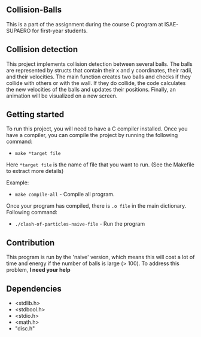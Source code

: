## Collision-Balls
This is a part of the assignment during the course C program at ISAE-SUPAERO for first-year students.  

## Collision detection
This project implements collision detection between several balls. The balls are represented by structs that contain their x and y coordinates, their radii, and their velocities. The main function creates two balls and checks if they collide with others or with the wall. If they do collide, the code calculates the new velocities of the balls and updates their positions. Finally, an animation will be visualized on a new screen.

## Getting started
To run this project, you will need to have a C compiler installed. Once you have a compiler, you can compile the project by running the following command:

* `make *target file`

Here `*target file` is the name of file that you want to run. (See the Makefile to extract more details)

Example:
* `make compile-all` - Compile all program.

Once your program has compiled, there is `.o file` in the main dictionary.
Following command:
* `./clash-of-particles-naive-file` - Run the program

## Contribution

This program is run by the 'naive' version, which means this will cost a lot of time and energy if the number of balls is large (> 100). To address this problem, **I need your help**

## Dependencies
* <stdlib.h> 
* <stdbool.h>
* <stdio.h>
* <math.h>
* "disc.h"
